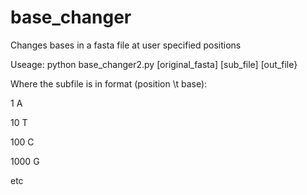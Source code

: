 # base_changer
Changes bases in a fasta file at user specified positions 

Useage: python base_changer2.py [original_fasta] [sub_file] [out_file}

Where the subfile is in format (position \t base):

1   A

10  T

100 C

1000    G


etc

